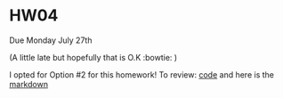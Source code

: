 # HW04
Due Monday July 27th

(A little late but hopefully that is O.K :bowtie: )

I opted for Option #2 for this homework! To review: [code](https://github.com/lcespedesarias/HW04/blob/master/HW04.Rmd) and here is the [markdown](https://github.com/lcespedesarias/HW04/blob/master/HW04.md)
